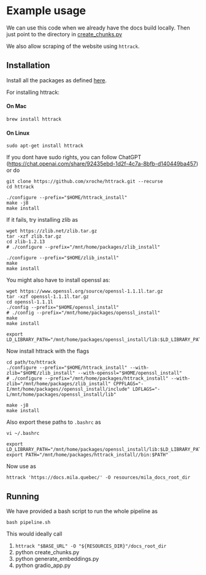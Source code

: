 # Example usage

We can use this code when we already have the docs build locally. Then just point to the directory in [create_chunks.py](./create_chunks.py)

We also allow scraping of the website using `httrack`.

## Installation

Install all the packages as defined [here](../../README.md). 

For installing httrack: 

#### On Mac
```
brew install httrack
```

#### On Linux

```
sudo apt-get install httrack
```

If you dont have sudo rights, you can follow ChatGPT (https://chat.openai.com/share/92435ebd-1d2f-4c7a-8bfb-d140449ba457) or do

```
git clone https://github.com/xroche/httrack.git --recurse
cd httrack

./configure --prefix="$HOME/httrack_install"
make -j8
make install
```

If it fails, try installing zlib as 
```
wget https://zlib.net/zlib.tar.gz
tar -xzf zlib.tar.gz
cd zlib-1.2.13
# ./configure --prefix="/mnt/home/packages/zlib_install"

./configure --prefix="$HOME/zlib_install"
make
make install
```

You might also have to install openssl as: 
```
wget https://www.openssl.org/source/openssl-1.1.1l.tar.gz
tar -xzf openssl-1.1.1l.tar.gz
cd openssl-1.1.1l
./config --prefix="$HOME/openssl_install"
# ./config --prefix="/mnt/home/packages/openssl_install"
make
make install

export LD_LIBRARY_PATH="/mnt/home/packages/openssl_install/lib:$LD_LIBRARY_PATH"
```

Now install httrack with the flags
```
cd path/to/httrack
./configure --prefix="$HOME/httrack_install" --with-zlib="$HOME/zlib_install" --with-openssl="$HOME/openssl_install"
# ./configure --prefix="/mnt/home/packages/httrack_install" --with-zlib="/mnt/home/packages/zlib_install" CPPFLAGS="-I/mnt/home/packages//openssl_install/include" LDFLAGS="-L/mnt/home/packages/openssl_install/lib"

make -j8
make install
```

Also export these paths to `.bashrc` as 
```
vi ~/.bashrc

export LD_LIBRARY_PATH="/mnt/home/packages/openssl_install/lib:$LD_LIBRARY_PATH"
export PATH="/mnt/home/packages/httrack_install//bin:$PATH"
```

Now use as

```
httrack 'https://docs.mila.quebec/' -O resources/mila_docs_root_dir
```


## Running

We have provided a bash script to run the whole pipeline as

```
bash pipeline.sh
```

This would ideally call

1. `httrack "$BASE_URL" -O "${RESOURCES_DIR}"/docs_root_dir`
2. python create_chunks.py
3. python generate_embeddings.py
4. python gradio_app.py

